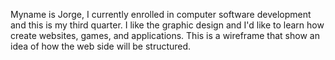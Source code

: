 Myname is Jorge, I currently enrolled in computer software development and this is my third quarter. I like the graphic design and I'd like to learn how create websites, games, and applications. This is a wireframe that show an idea of how the web side will be structured.
